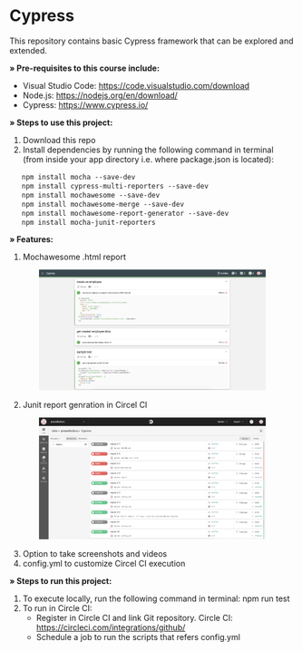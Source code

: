 # Cypress
This repository contains basic Cypress framework that can be explored and extended.

**» Pre-requisites to this course include:**

- Visual Studio Code: https://code.visualstudio.com/download
- Node.js: https://nodejs.org/en/download/
- Cypress: https://www.cypress.io/

**» Steps to use this project:**

1. Download this repo
2. Install dependencies by running the following command in terminal (from inside your app directory i.e. where package.json is located):
```
   npm install mocha --save-dev  
   npm install cypress-multi-reporters --save-dev
   npm install mochawesome --save-dev 
   npm install mochawesome-merge --save-dev 
   npm install mochawesome-report-generator --save-dev
   npm install mocha-junit-reporters
```
   
**» Features:**

1. Mochawesome .html report

<div align="center">
    <img src="/cypress/screenshots/MochawesomeReport.png" width="400px"</img> 
</div>

2. Junit report genration in Circel CI

<div align="center">
    <img src="/cypress/screenshots/CircelCI.png" width="400px"</img> 
</div>

3. Option to take screenshots and videos
4. config.yml to customize Circel CI execution 

**» Steps to run this project:**

1. To execute locally, run the following command in terminal: npm run test
2. To run in Circle CI:
   - Register in Circle CI and link Git repository. Circle CI: https://circleci.com/integrations/github/
   - Schedule a job to run the scripts that refers config.yml
   
